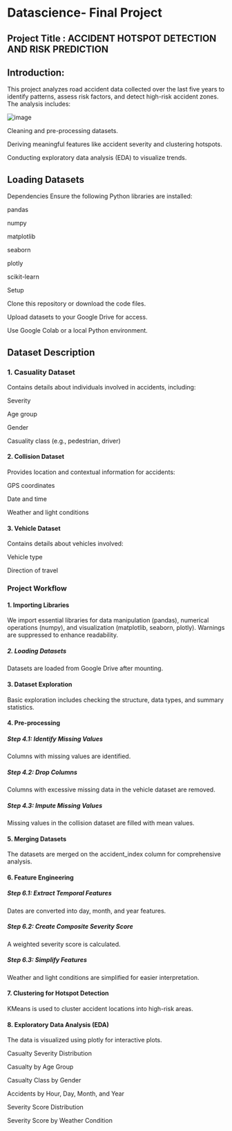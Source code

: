 # Datascience- Final Project

## Project Title : ACCIDENT HOTSPOT DETECTION AND RISK PREDICTION

## Introduction:
This project analyzes road accident data collected over the last five years to identify patterns, assess risk factors, and detect high-risk accident zones. The analysis includes:

![image](https://github.com/user-attachments/assets/7fba55c1-1b18-44b4-adcf-1280c831acc8)


Cleaning and pre-processing datasets.

Deriving meaningful features like accident severity and clustering hotspots.

Conducting exploratory data analysis (EDA) to visualize trends.

## Loading Datasets
Dependencies
Ensure the following Python libraries are installed:

pandas

numpy

matplotlib

seaborn

plotly

scikit-learn

Setup

Clone this repository or download the code files.

Upload datasets to your Google Drive for access.

Use Google Colab or a local Python environment.

## Dataset Description
### 1. Casuality Dataset
Contains details about individuals involved in accidents, including:

Severity

Age group

Gender

Casuality class (e.g., pedestrian, driver)

#### 2. Collision Dataset
Provides location and contextual information for accidents:

GPS coordinates

Date and time

Weather and light conditions

#### 3. Vehicle Dataset
Contains details about vehicles involved:

Vehicle type

Direction of travel

### Project Workflow
#### 1. Importing Libraries
We import essential libraries for data manipulation (pandas), numerical operations (numpy), and visualization (matplotlib, seaborn, plotly). Warnings are suppressed to enhance readability.

##### 2. Loading Datasets
Datasets are loaded from Google Drive after mounting.

#### 3. Dataset Exploration
Basic exploration includes checking the structure, data types, and summary statistics.

#### 4. Pre-processing
##### Step 4.1: Identify Missing Values
Columns with missing values are identified.
##### Step 4.2: Drop Columns
Columns with excessive missing data in the vehicle dataset are removed.
##### Step 4.3: Impute Missing Values
Missing values in the collision dataset are filled with mean values.

#### 5. Merging Datasets
The datasets are merged on the accident_index column for comprehensive analysis.

#### 6. Feature Engineering
##### Step 6.1: Extract Temporal Features
Dates are converted into day, month, and year features.
##### Step 6.2: Create Composite Severity Score
A weighted severity score is calculated.
##### Step 6.3: Simplify Features
Weather and light conditions are simplified for easier interpretation.

#### 7. Clustering for Hotspot Detection
KMeans is used to cluster accident locations into high-risk areas.

#### 8. Exploratory Data Analysis (EDA)
The data is visualized using plotly for interactive plots.

Casualty Severity Distribution

Casualty by Age Group

Casualty Class by Gender

Accidents by Hour, Day, Month, and Year

Severity Score Distribution

Severity Score by Weather Condition
